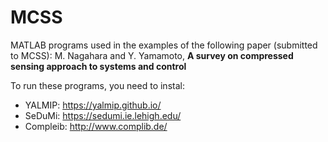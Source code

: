 # MCSS
MATLAB programs used in the examples of the following paper (submitted to MCSS):
M. Nagahara and Y. Yamamoto,
**A survey on compressed sensing approach to systems and control**

To run these programs, you need to instal:
- YALMIP: https://yalmip.github.io/
- SeDuMi: https://sedumi.ie.lehigh.edu/
- Compleib: http://www.complib.de/

